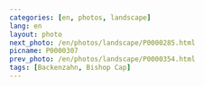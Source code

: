 ```yaml
---
categories: [en, photos, landscape]
lang: en
layout: photo
next_photo: /en/photos/landscape/P0000285.html
picname: P0000307
prev_photo: /en/photos/landscape/P0000354.html
tags: [Backenzahn, Bishop Cap]
---
```

